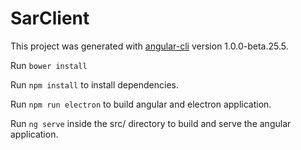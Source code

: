 # SarClient

This project was generated with [angular-cli](https://github.com/angular/angular-cli) version 1.0.0-beta.25.5.

Run `bower install`

Run `npm install` to install dependencies.

Run `npm run electron` to build angular and electron application.

Run `ng serve` inside the src/ directory to build and serve the angular application. 
